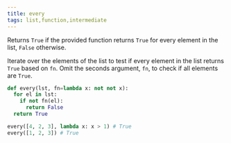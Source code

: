 ```yaml
---
title: every
tags: list,function,intermediate
---
```


Returns `True` if the provided function returns `True` for every element in the list, `False` otherwise.

Iterate over the elements of the list to test if every element in the list returns `True` based on `fn`.
Omit the seconds argument, `fn`, to check if all elements are `True`.

```py
def every(lst, fn=lambda x: not not x):
  for el in lst:
    if not fn(el):
      return False
  return True
```

```py
every([4, 2, 3], lambda x: x > 1) # True
every([1, 2, 3]) # True
```

